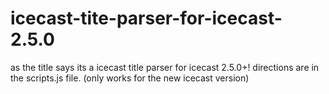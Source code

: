 # icecast-tite-parser-for-icecast-2.5.0
as the title says its a icecast title parser for icecast 2.5.0+!
directions are in the scripts.js file.
(only works for the new icecast version)
